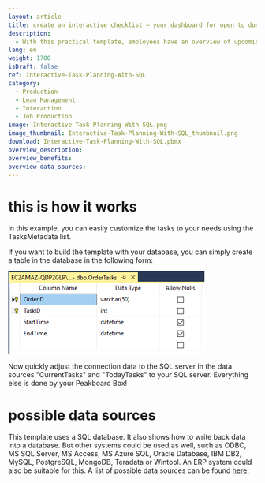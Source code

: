 ```yaml
---
layout: article
title: create an interactive checklist – your dashboard for open to dos
description: 
  - With this practical template, employees have an overview of upcoming tasks at all times and they can manage orders or projects even more efficiently. In addition, the upcoming tasks to be completed are displayed and they can directly see how much time has been scheduled for the task. If the Peakboard Box is connected to a touchscreen, it is also possible to record how long it takes for a task to be completed. With a click on the touchscreen, this information is saved in an SQL server and helps you to optimize processes in the long term. Download now for free!
lang: en
weight: 1700
isDraft: false
ref: Interactive-Task-Planning-With-SQL
category:
  - Production
  - Lean Management
  - Interaction
  - Job Production
image: Interactive-Task-Planning-With-SQL.png
image_thumbnail: Interactive-Task-Planning-With-SQL_thumbnail.png
download: Interactive-Task-Planning-With-SQL.pbmx
overview_description:
overview_benefits:
overview_data_sources:
---
```

# this is how it works 

In this example, you can easily customize the tasks to your needs using the TasksMetadata list.

If you want to build the template with your database, you can simply create a table in the database in the following form: 

![](img/SQL-Database-Overview.png)

Now quickly adjust the connection data to the SQL server in the data sources "CurrentTasks" and "TodayTasks" to your SQL server. Everything else is done by your Peakboard Box!


# possible data sources

This template uses a SQL database. It also shows how to write back data into a database. But other systems could be used as well, such as ODBC, MS SQL Server, MS Access, MS Azure SQL, Oracle Database, IBM DB2, MySQL, PostgreSQL, MongoDB, Teradata or Wintool. An ERP system could also be suitable for this. A list of possible data sources can be found [here](https://peakboard.com/en/product/peakboard-versions/#dataconnections).
